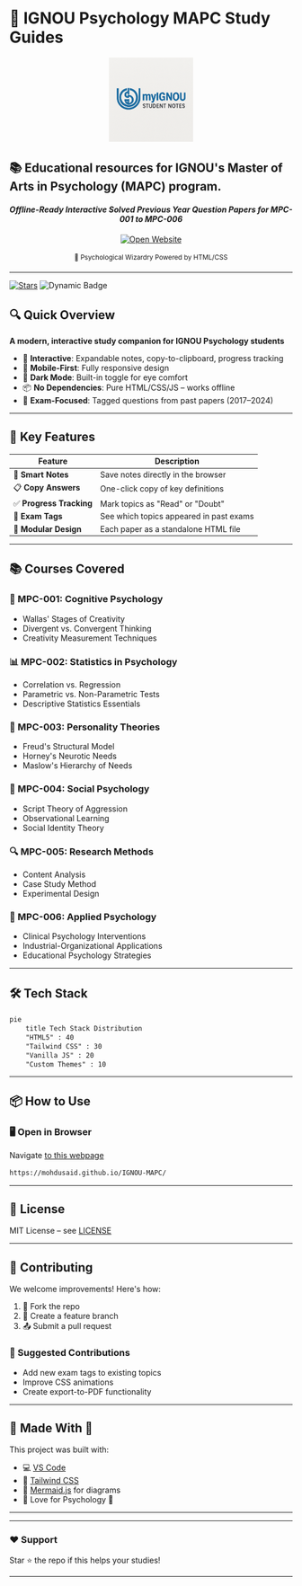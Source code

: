 # 🧠 IGNOU Psychology MAPC Study Guides  
<div align="center">  
  <img src="logo.png" alt="IGNOU Logo" width="150" />  
</div>  
<h2>📚 Educational resources for IGNOU's Master of Arts in Psychology (MAPC) program.</h2>
<h4 align="center"><i>Offline-Ready Interactive Solved Previous Year Question Papers for MPC-001 to MPC-006</i></h4> 
<div align="center">
  <a href="https://mohdusaid.github.io/IGNOU-MAPC/"  target="_blank">
    <img src="https://img.shields.io/badge/Open-Website-blueviolet?style=for-the-badge&logo=github" alt="Open Website">
  </a>
</div>
<br><div align="center"><sup>🧠 Psychological Wizardry Powered by HTML/CSS</sup></div>


---
[![Stars](https://img.shields.io/github/stars/mohdusaid/ignou-mapc?color=yellow)](https://github.com/MohdUsaid/IGNOU-MAPC/stargazers) 
![Dynamic Badge](https://shields.io/badge/Dynamic-Content-interactive?logo=github&color=blueviolet)
## 🔍 Quick Overview  
**A modern, interactive study companion for IGNOU Psychology students**  
- 🌟 **Interactive**: Expandable notes, copy-to-clipboard, progress tracking  
- 📱 **Mobile-First**: Fully responsive design  
- 🌙 **Dark Mode**: Built-in toggle for eye comfort  
- 📦 **No Dependencies**: Pure HTML/CSS/JS – works offline  
- 🎯 **Exam-Focused**: Tagged questions from past papers (2017–2024)  

---


## 🎨 Key Features  

| Feature | Description |  
|--------|-------------|  
| 📝 **Smart Notes** | Save notes directly in the browser |  
| 📋 **Copy Answers** | One-click copy of key definitions |  
| ✅ **Progress Tracking** | Mark topics as "Read" or "Doubt" |  
| 📅 **Exam Tags** | See which topics appeared in past exams |  
| 🧩 **Modular Design** | Each paper as a standalone HTML file |  

---

## 📚 Courses Covered  

### 📘 MPC-001: Cognitive Psychology  
- Wallas' Stages of Creativity  
- Divergent vs. Convergent Thinking  
- Creativity Measurement Techniques  

### 📊 MPC-002: Statistics in Psychology  
- Correlation vs. Regression  
- Parametric vs. Non-Parametric Tests  
- Descriptive Statistics Essentials  

### 🧠 MPC-003: Personality Theories  
- Freud's Structural Model  
- Horney's Neurotic Needs  
- Maslow's Hierarchy of Needs  

### 🤝 MPC-004: Social Psychology  
- Script Theory of Aggression  
- Observational Learning  
- Social Identity Theory  

### 🔍 MPC-005: Research Methods  
- Content Analysis  
- Case Study Method  
- Experimental Design  

### 🧪 MPC-006: Applied Psychology  
- Clinical Psychology Interventions  
- Industrial-Organizational Applications  
- Educational Psychology Strategies  

---

## 🛠 Tech Stack  

```mermaid
pie
    title Tech Stack Distribution
    "HTML5" : 40
    "Tailwind CSS" : 30
    "Vanilla JS" : 20
    "Custom Themes" : 10
```

---

## 📦 How to Use  

### 🖥 Open in Browser 
Navigate [to this webpage](https://mohdusaid.github.io/IGNOU-MAPC/)  
```bash
https://mohdusaid.github.io/IGNOU-MAPC/
```

---

## 📜 License  
MIT License – see [LICENSE](LICENSE)  

---

## 🤝 Contributing  
We welcome improvements! Here's how:  

1. 🍴 Fork the repo  
2. 🌿 Create a feature branch  
3. 📤 Submit a pull request  

### 🔧 Suggested Contributions  
- Add new exam tags to existing topics  
- Improve CSS animations  
- Create export-to-PDF functionality  

---

## 📢 Made With 💖  
This project was built with:  
- 💻 [VS Code](https://code.visualstudio.com/)  
- 🎨 [Tailwind CSS](https://tailwindcss.com/)  
- 🧭 [Mermaid.js](https://mermaid.js.org/) for diagrams  
- 🌟 Love for Psychology 🧠  

---
---

### ❤️ Support  
Star ⭐ the repo if this helps your studies!  

---  
